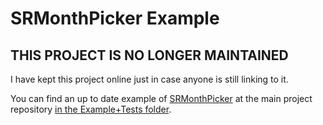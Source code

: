 # SRMonthPicker Example

## THIS PROJECT IS NO LONGER MAINTAINED

I have kept this project online just in case anyone is still linking to it.

You can find an up to date example of [SRMonthPicker](https://github.com/simonrice/SRMonthPicker) at the main project repository [in the Example+Tests folder](https://github.com/simonrice/SRMonthPicker/tree/master/Example%2BTests).
